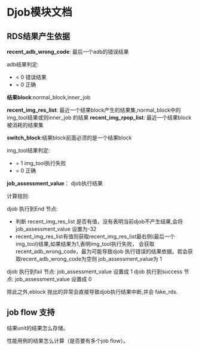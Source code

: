 # Djob模块文档

## RDS结果产生依据

**recent_adb_wrong_code**: 最后一个adb的错误结果

adb结果判定:  
- < 0 错误结果
- = 0 正确 


**结果block**:normal_block,inner_job

**recent_img_res_list**: 最近一个结果block产生的结果集,normal_block中的img_tool结果或则inner_job 的结果
**recent_img_rpop_list**: 最近一个结果block被消耗的结果集


**switch_block**:结果block前面必须的是一个结果block


img_tool结果判定:
- = 1 img_tool执行失败
- = 0 正确 

**job_assessment_value**： djob执行结果

计算规则:

djob 执行到End 节点:

- 判断 recent_img_res_list 是否有值，没有表明当前djob不产生结果,会将job_assessment_value
设置为-32
- recent_img_res_list有值则获取recent_img_res_list最右侧(最后一个img_tool)结果,如果结果为1,表明img_tool执行失败，
会获取recent_adb_wrong_code，最为可能导致djob 执行错误的结果依据。若会获取recent_adb_wrong_code为空则
job_assessment_value为 1


djob 执行到fail 节点: job_assessment_value 设置成  1
djob 执行到success 节点: job_assessment_value 设置成  0

除此之外,eblock 抛出的异常会直接导致djob执行结果中断,并会 fake_rds.




## job flow 支持

结果unit的结果怎么存储。

性能用例的结果怎么计算（是否要有多个job flow）。

